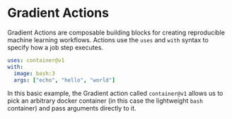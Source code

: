 # Gradient Actions

Gradient Actions are composable building blocks for creating reproducible machine learning workflows. Actions use the `uses` and `with` syntax to specify how a job step executes.

```yaml
uses: container@v1
with:
  image: bash:3
  args: ["echo", "hello", "world"]
```

In this basic example, the Gradient action called `container@v1` allows us to pick an arbitrary docker container \(in this case the lightweight `bash` container\) and pass arguments directly to it. 




